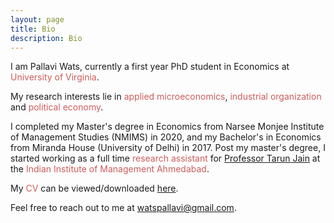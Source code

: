 ```yaml
---
layout: page
title: Bio
description: Bio
---
```


I am Pallavi Wats, currently a first year PhD student in Economics <font color="IndianRed"></font> at <font color="IndianRed"> University of Virginia</font>.
	
My research interests lie in <font color="IndianRed">applied microeconomics</font>, <font color="IndianRed"> industrial organization </font> and <font color="IndianRed">political economy</font>. 
	
I completed my Master's degree in Economics from Narsee Monjee Institute of Management Studies (NMIMS) in 2020, and my Bachelor's in Economics from Miranda House (University of Delhi) in 2017. Post my master's degree, I started working as a full time <font color="IndianRed">research assistant</font> for <a href="https://sites.google.com/virginia.edu/tarunjain/home"> Professor Tarun Jain</a> at the <font color="IndianRed">Indian Institute of Management Ahmedabad</font>. 
	
My <font color="IndianRed">CV</font> can be viewed/downloaded <a href="/assets/pdf/PallaviCV.pdf">here</a>.
	
Feel free to reach out to me at <a href="mailto:watspallavi@gmail.com">watspallavi@gmail.com</a>.
